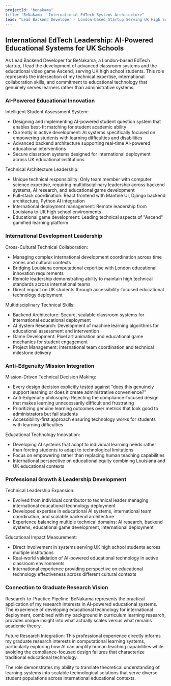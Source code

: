 ```yaml
---
projectId: "benakama"
title: "BeNakama - International EdTech Systems Architecture"
lead: "Lead Backend Developer - London-based Startup Serving UK High Schools"
---
```


## International EdTech Leadership: AI-Powered Educational Systems for UK Schools

As Lead Backend Developer for BeNakama, a London-based EdTech startup, I lead the development of advanced classroom systems and the educational video game Ascend, serving UK high school students. This role represents the intersection of my technical expertise, international collaboration skills, and commitment to educational technology that genuinely serves learners rather than administrative systems.

### AI-Powered Educational Innovation

Intelligent Student Assessment System:
- Designing and implementing AI-powered student question system that enables best-fit matching for student academic ability
- Currently in active development: AI systems specifically focused on empowering students with learning difficulties and disabilities
- Advanced backend architecture supporting real-time AI-powered educational interventions
- Secure classroom systems designed for international deployment across UK educational institutions

Technical Architecture Leadership:
- Unique technical responsibility: Only team member with computer science expertise, requiring multidisciplinary leadership across backend systems, AI research, and educational game development
- Full-stack coordination: React frontend with Mantine UI, Django backend architecture, Python AI integration
- International deployment management: Remote leadership from Louisiana to UK high school environments
- Educational game development: Leading technical aspects of "Ascend" gamified learning platform

### International Development Leadership

Cross-Cultural Technical Collaboration:
- Managing complex international development coordination across time zones and cultural contexts
- Bridging Louisiana computational expertise with London educational innovation requirements
- Remote leadership demonstrating ability to maintain high technical standards across international teams
- Direct impact on UK students through accessibility-focused educational technology deployment

Multidisciplinary Technical Skills:
- Backend Architecture: Secure, scalable classroom systems for international educational deployment
- AI System Research: Development of machine learning algorithms for educational assessment and intervention
- Game Development: Pixel art animation and educational game mechanics for student engagement
- Project Management: International team coordination and technical milestone delivery

### Anti-Edgenuity Mission Integration

Mission-Driven Technical Decision Making:
- Every design decision explicitly tested against "does this genuinely support learning or does it create administrative convenience?"
- Anti-Edgenuity philosophy: Rejecting the compliance-focused design that makes learning unnecessarily difficult and frustrating
- Prioritizing genuine learning outcomes over metrics that look good to administrators but fail students
- Accessibility-first approach ensuring technology works for students with learning difficulties

Educational Technology Innovation:
- Developing AI systems that adapt to individual learning needs rather than forcing students to adapt to technological limitations
- Focus on empowering rather than replacing human teaching capabilities
- International perspective on educational equity combining Louisiana and UK educational contexts

### Professional Growth & Leadership Development

Technical Leadership Expansion:
- Evolved from individual contributor to technical leader managing international educational technology deployment
- Developed expertise in educational AI systems, international team coordination, and scalable backend architecture
- Experience balancing multiple technical domains: AI research, backend systems, educational game development, international deployment

Educational Impact Measurement:
- Direct involvement in systems serving UK high school students across multiple institutions
- Real-world validation of AI-powered educational technology in active classroom environments
- International experience providing perspective on educational technology effectiveness across different cultural contexts

### Connection to Graduate Research Vision

Research-to-Practice Pipeline: BeNakama represents the practical application of my research interests in AI-powered educational systems. The experience of developing educational technology for international deployment, combined with my background in curriculum learning research, provides unique insight into what actually scales versus what remains academic theory.

Future Research Integration: This professional experience directly informs my graduate research interests in computational learning systems, particularly exploring how AI can amplify human teaching capabilities while avoiding the compliance-focused design failures that characterize traditional educational technology.

The role demonstrates my ability to translate theoretical understanding of learning systems into scalable technological solutions that serve diverse student populations across international educational contexts.
